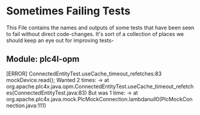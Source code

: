 <!--

  Licensed to the Apache Software Foundation (ASF) under one or more
  contributor license agreements.  See the NOTICE file distributed with
  this work for additional information regarding copyright ownership.
  The ASF licenses this file to You under the Apache License, Version 2.0
  (the "License"); you may not use this file except in compliance with
  the License.  You may obtain a copy of the License at

      http://www.apache.org/licenses/LICENSE-2.0

  Unless required by applicable law or agreed to in writing, software
  distributed under the License is distributed on an "AS IS" BASIS,
  WITHOUT WARRANTIES OR CONDITIONS OF ANY KIND, either express or implied.
  See the License for the specific language governing permissions and
  limitations under the License.

-->

# Sometimes Failing Tests

This File contains the names and outputs of some tests that have been seen to fail without direct code-changes.
It's sort of a collection of places we should keep an eye out for improving tests-

## Module: plc4l-opm

[ERROR]   ConnectedEntityTest.useCache_timeout_refetches:83
mockDevice.read(<any>);
Wanted 2 times:
-> at org.apache.plc4x.java.opm.ConnectedEntityTest.useCache_timeout_refetches(ConnectedEntityTest.java:83)
But was 1 time:
-> at org.apache.plc4x.java.mock.PlcMockConnection.lambda$null$0(PlcMockConnection.java:111)
